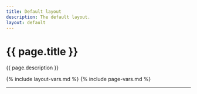 ```yaml
---
title: Default layout
description: The default layout.
layout: default
---
```


# {{ page.title }}

{{ page.description }}

{% include layout-vars.md %}
{% include page-vars.md %}

---